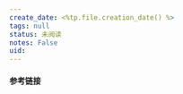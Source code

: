 ```yaml
---
create_date: <%tp.file.creation_date() %>
tags: null
status: 未阅读 
notes: False
uid: 
---
```



#### 参考链接

